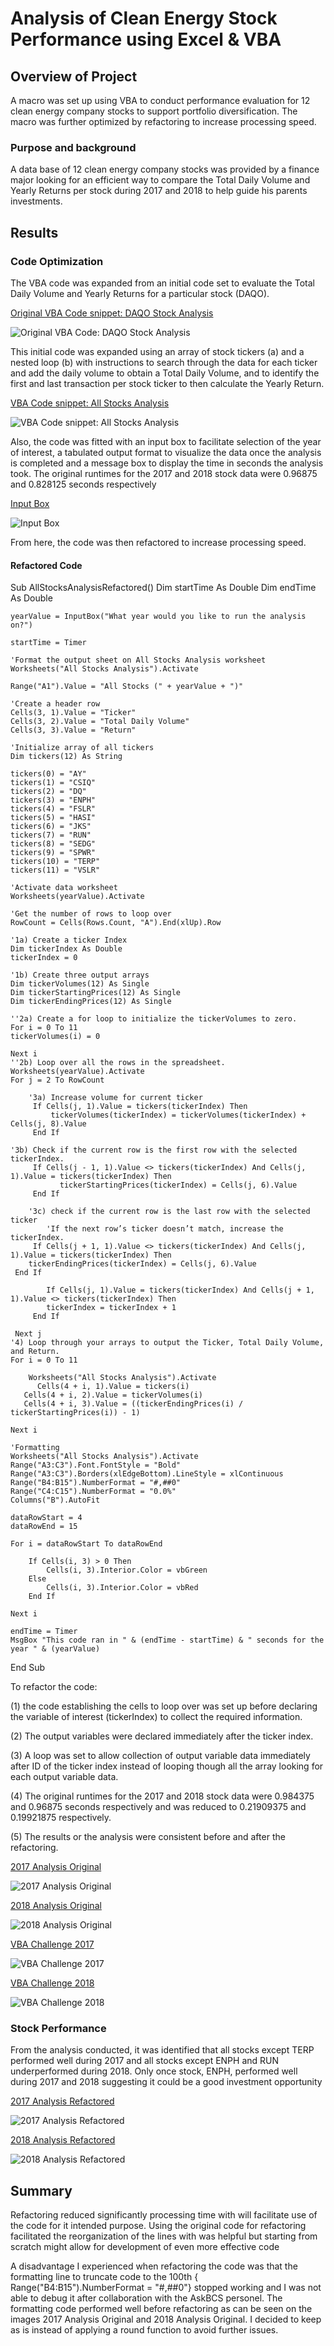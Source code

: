 # Analysis of Clean Energy Stock Performance using Excel & VBA

## Overview of Project
A macro was set up using VBA to conduct performance evaluation for 12 clean energy company stocks to support portfolio diversification. The macro was further optimized by refactoring to increase processing speed. 

### Purpose and background
A data base of 12 clean energy company stocks was provided by a finance major looking for an efficient way to compare the Total Daily Volume and Yearly Returns per stock during 2017 and 2018 to help guide his parents investments. 

## Results
### Code Optimization 
The VBA code was expanded from an initial code set to evaluate the Total Daily Volume and Yearly Returns for a particular stock (DAQO). 

[Original VBA Code snippet: DAQO Stock Analysis](Resources/DQAnalysis.png)

![Original VBA Code: DAQO Stock Analysis](https://github.com/coralrofa/stock-analysis/blob/main/Resources/DQAnalysis.png)
 
This initial code was expanded using an array of stock tickers (a) and a nested loop (b) with instructions to search through the data for each ticker and add the daily volume to obtain a Total Daily Volume, and to identify the first and last transaction per stock ticker to then calculate the Yearly Return. 

[VBA Code snippet: All Stocks Analysis](Resources/AllStockAnalysis.png)

![VBA Code snippet: All Stocks Analysis](https://github.com/coralrofa/stock-analysis/blob/main/Resources/AllStockAnalysis.png)
 

Also, the code was fitted with an input box to facilitate selection of the year of interest, a tabulated output format to visualize the data once the analysis is completed and a message box to display the time in seconds the analysis took. The original runtimes for the 2017 and 2018 stock data were 0.96875 and 0.828125 seconds respectively
 
[Input Box](Resources/InputBox.png)

![Input Box](https://github.com/coralrofa/stock-analysis/blob/main/Resources/InputBox.PNG)


From here, the code was then refactored to increase processing speed. 

#### Refactored Code
Sub AllStocksAnalysisRefactored()
    Dim startTime As Double
    Dim endTime  As Double
    
    yearValue = InputBox("What year would you like to run the analysis on?")

    startTime = Timer
    
    'Format the output sheet on All Stocks Analysis worksheet
    Worksheets("All Stocks Analysis").Activate
    
    Range("A1").Value = "All Stocks (" + yearValue + ")"
    
    'Create a header row
    Cells(3, 1).Value = "Ticker"
    Cells(3, 2).Value = "Total Daily Volume"
    Cells(3, 3).Value = "Return"

    'Initialize array of all tickers
    Dim tickers(12) As String
    
    tickers(0) = "AY"
    tickers(1) = "CSIQ"
    tickers(2) = "DQ"
    tickers(3) = "ENPH"
    tickers(4) = "FSLR"
    tickers(5) = "HASI"
    tickers(6) = "JKS"
    tickers(7) = "RUN"
    tickers(8) = "SEDG"
    tickers(9) = "SPWR"
    tickers(10) = "TERP"
    tickers(11) = "VSLR"
    
    'Activate data worksheet
    Worksheets(yearValue).Activate
    
    'Get the number of rows to loop over
    RowCount = Cells(Rows.Count, "A").End(xlUp).Row
    
    '1a) Create a ticker Index
    Dim tickerIndex As Double
    tickerIndex = 0

    '1b) Create three output arrays
    Dim tickerVolumes(12) As Single
    Dim tickerStartingPrices(12) As Single
    Dim tickerEndingPrices(12) As Single
    
    ''2a) Create a for loop to initialize the tickerVolumes to zero.
    For i = 0 To 11
    tickerVolumes(i) = 0

    Next i
    ''2b) Loop over all the rows in the spreadsheet.
    Worksheets(yearValue).Activate
    For j = 2 To RowCount
    
        '3a) Increase volume for current ticker
         If Cells(j, 1).Value = tickers(tickerIndex) Then
	         tickerVolumes(tickerIndex) = tickerVolumes(tickerIndex) + Cells(j, 8).Value
         End If
        
	'3b) Check if the current row is the first row with the selected tickerIndex.
         If Cells(j - 1, 1).Value <> tickers(tickerIndex) And Cells(j, 1).Value = tickers(tickerIndex) Then
               tickerStartingPrices(tickerIndex) = Cells(j, 6).Value
         End If
        
        '3c) check if the current row is the last row with the selected ticker
         	'If the next row’s ticker doesn’t match, increase the tickerIndex.
         If Cells(j + 1, 1).Value <> tickers(tickerIndex) And Cells(j, 1).Value = tickers(tickerIndex) Then
		tickerEndingPrices(tickerIndex) = Cells(j, 6).Value
	 End If
            
            If Cells(j, 1).Value = tickers(tickerIndex) And Cells(j + 1, 1).Value <> tickers(tickerIndex) Then
            tickerIndex = tickerIndex + 1
         End If

     Next j
    '4) Loop through your arrays to output the Ticker, Total Daily Volume, and Return.
    For i = 0 To 11
        
        Worksheets("All Stocks Analysis").Activate
          Cells(4 + i, 1).Value = tickers(i)
       Cells(4 + i, 2).Value = tickerVolumes(i)
       Cells(4 + i, 3).Value = ((tickerEndingPrices(i) / tickerStartingPrices(i)) - 1)
        
    Next i
    
    'Formatting
    Worksheets("All Stocks Analysis").Activate
    Range("A3:C3").Font.FontStyle = "Bold"
    Range("A3:C3").Borders(xlEdgeBottom).LineStyle = xlContinuous
    Range("B4:B15").NumberFormat = "#,##0"
    Range("C4:C15").NumberFormat = "0.0%"
    Columns("B").AutoFit

    dataRowStart = 4
    dataRowEnd = 15

    For i = dataRowStart To dataRowEnd
        
        If Cells(i, 3) > 0 Then
            Cells(i, 3).Interior.Color = vbGreen
        Else
            Cells(i, 3).Interior.Color = vbRed  
        End If
        
    Next i
 
    endTime = Timer
    MsgBox "This code ran in " & (endTime - startTime) & " seconds for the year " & (yearValue)
End Sub


To refactor the code:

(1) the code establishing the cells to loop over was set up before declaring the variable of interest (tickerIndex) to collect the required information.

(2) The output variables were declared immediately after the ticker index. 

(3) A loop was set to allow collection of output variable data immediately after ID of the ticker index instead of looping though all the array looking for each output variable data.
  
(4) The original runtimes for the 2017 and 2018 stock data were 0.984375 and 0.96875 seconds respectively and was reduced to 0.21909375 and  0.19921875 respectively.

(5) The results or the analysis were consistent before and after the refactoring.
 
  
[2017 Analysis Original](Resources/2017_AnalysisOriginal.png)

![2017 Analysis Original](https://github.com/coralrofa/stock-analysis/blob/main/Resources/2017_AnalysisOriginal.PNG)

[2018 Analysis Original](Resources/2018_AnalysisOriginal.png)

![2018 Analysis Original](https://github.com/coralrofa/stock-analysis/blob/main/Resources/2018_AnalysisOriginal.PNG)

  
[VBA Challenge 2017](Resource/VBA_Challenge_2017.png)

![VBA Challenge 2017](https://github.com/coralrofa/stock-analysis/blob/main/Resources/VBA_Challenge_2017.PNG)

[VBA Challenge 2018](Resource/VBA_Challenge_2018.png)

![VBA Challenge 2018](https://github.com/coralrofa/stock-analysis/blob/main/Resources/VBA_Challenge_2018%20.PNG)


### Stock Performance 
From the analysis conducted, it was identified that all stocks except TERP performed well during 2017 and all stocks except ENPH and RUN underperformed during 2018. Only once stock, ENPH, performed well during 2017 and 2018 suggesting it could be a good investment opportunity

[2017 Analysis Refactored](Resource/2017_AnalysisRefactored.PNG)

![2017 Analysis Refactored](https://github.com/coralrofa/stock-analysis/blob/main/Resources/2017_AnalysisRefactored.PNG)

[2018 Analysis Refactored](Resource/2018_AnalysisRefactored.PNG)

![2018 Analysis Refactored](https://github.com/coralrofa/stock-analysis/blob/main/Resources/2018_AnalysisRefactored..PNG)

   
## Summary
Refactoring reduced significantly processing time with will facilitate use of the code for it intended purpose. Using the original code for refactoring facilitated the reorganization of the lines with was helpful but starting from scratch might allow for development of even more effective code

A disadvantage I experienced when refactoring the code was that the formatting line to truncate code to the 100th  { Range("B4:B15").NumberFormat = "#,##0"} stopped working and I was not able to debug it after collaboration with the AskBCS personel. The formatting code performed well before refactoring as can be seen on the images 2017 Analysis Original and 2018 Analysis Original. I decided to keep as is instead of applying a round function to avoid further issues.
